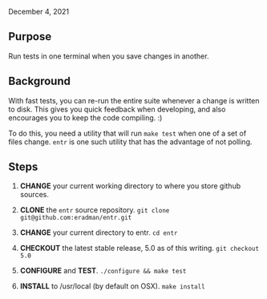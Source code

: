 December 4, 2021

## Purpose

Run tests in one terminal when you save changes in another.

## Background

With fast tests, you can re-run the entire suite whenever a change is written
to disk. This gives you quick feedback when developing, and also encourages
you to keep the code compiling. :)

To do this, you need a utility that will run `make test` when one of a set of
files change. `entr` is one such utility that has the advantage of not polling.

## Steps

1. **CHANGE** your current working directory to where you store github sources.

1. **CLONE** the `entr` source repository. `git clone git@github.com:eradman/entr.git`

1. **CHANGE** your current directory to entr. `cd entr`

1. **CHECKOUT** the latest stable release, 5.0 as of this writing. `git checkout 5.0`

1. **CONFIGURE** and **TEST**. `./configure && make test`

1. **INSTALL** to /usr/local (by default on OSX). `make install`
